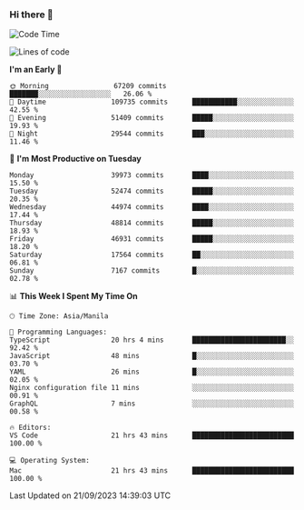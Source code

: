 ### Hi there 👋

<!--START_SECTION:waka-->
![Code Time](http://img.shields.io/badge/Code%20Time-4%2C356%20hrs%2020%20mins-blue)

![Lines of code](https://img.shields.io/badge/From%20Hello%20World%20I%27ve%20Written-103.4%20million%20lines%20of%20code-blue)

**I'm an Early 🐤** 

```text
🌞 Morning                67209 commits       ███████░░░░░░░░░░░░░░░░░░   26.06 % 
🌆 Daytime                109735 commits      ███████████░░░░░░░░░░░░░░   42.55 % 
🌃 Evening                51409 commits       █████░░░░░░░░░░░░░░░░░░░░   19.93 % 
🌙 Night                  29544 commits       ███░░░░░░░░░░░░░░░░░░░░░░   11.46 % 
```
📅 **I'm Most Productive on Tuesday** 

```text
Monday                   39973 commits       ████░░░░░░░░░░░░░░░░░░░░░   15.50 % 
Tuesday                  52474 commits       █████░░░░░░░░░░░░░░░░░░░░   20.35 % 
Wednesday                44974 commits       ████░░░░░░░░░░░░░░░░░░░░░   17.44 % 
Thursday                 48814 commits       █████░░░░░░░░░░░░░░░░░░░░   18.93 % 
Friday                   46931 commits       █████░░░░░░░░░░░░░░░░░░░░   18.20 % 
Saturday                 17564 commits       ██░░░░░░░░░░░░░░░░░░░░░░░   06.81 % 
Sunday                   7167 commits        █░░░░░░░░░░░░░░░░░░░░░░░░   02.78 % 
```


📊 **This Week I Spent My Time On** 

```text
🕑︎ Time Zone: Asia/Manila

💬 Programming Languages: 
TypeScript               20 hrs 4 mins       ███████████████████████░░   92.42 % 
JavaScript               48 mins             █░░░░░░░░░░░░░░░░░░░░░░░░   03.70 % 
YAML                     26 mins             █░░░░░░░░░░░░░░░░░░░░░░░░   02.05 % 
Nginx configuration file 11 mins             ░░░░░░░░░░░░░░░░░░░░░░░░░   00.91 % 
GraphQL                  7 mins              ░░░░░░░░░░░░░░░░░░░░░░░░░   00.58 % 

🔥 Editors: 
VS Code                  21 hrs 43 mins      █████████████████████████   100.00 % 

💻 Operating System: 
Mac                      21 hrs 43 mins      █████████████████████████   100.00 % 
```


 Last Updated on 21/09/2023 14:39:03 UTC
<!--END_SECTION:waka-->


<!--
**rad182/rad182** is a ✨ _special_ ✨ repository because its `README.md` (this file) appears on your GitHub profile.

Here are some ideas to get you started:

- 🔭 I’m currently working on ...
- 🌱 I’m currently learning ...
- 👯 I’m looking to collaborate on ...
- 🤔 I’m looking for help with ...
- 💬 Ask me about ...
- 📫 How to reach me: ...
- 😄 Pronouns: ...
- ⚡ Fun fact: ...
-->
